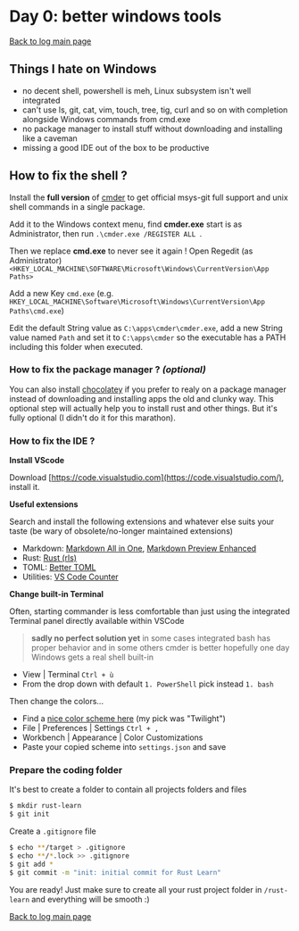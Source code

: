 # Day 0: better windows tools

[Back to log main page](../rustlang-learn.md)

## Things I hate on Windows

- no decent shell, powershell is meh, Linux subsystem isn't well integrated
- can't use ls, git, cat, vim, touch, tree, tig, curl and so on with completion alongside Windows commands from cmd.exe
- no package manager to install stuff without downloading and installing like a caveman
- missing a good IDE out of the box to be productive

## How to fix the shell ?

Install the **full version** of [cmder](https://github.com/cmderdev/cmder) to get official msys-git full support and unix shell commands in a single package.

Add it to the Windows context menu, find **cmder.exe** start is as Administrator, then run ```.\cmder.exe /REGISTER ALL ```. 

Then we replace **cmd.exe** to never see it again ! Open Regedit (as Administrator) ```<HKEY_LOCAL_MACHINE\SOFTWARE\Microsoft\Windows\CurrentVersion\App Paths>```

Add a new Key ```cmd.exe``` (e.g. ```HKEY_LOCAL_MACHINE\Software\Microsoft\Windows\CurrentVersion\App Paths\cmd.exe```)

Edit the default String value as ```C:\apps\cmder\cmder.exe```, add a new String value named ```Path``` and set it to ```C:\apps\cmder``` so the executable has a PATH including this folder when executed.

### How to fix the package manager ? *(optional)*

You can also install [chocolatey](https://github.com/chocolatey/choco) if you prefer to realy on a package manager instead of downloading and installing apps the old and clunky way. This optional step will actually help you to install rust and other things. But it's fully optional (I didn't do it for this marathon).

### How to fix the IDE ?

**Install VScode** 

Download [https://code.visualstudio.com](https://code.visualstudio.com/), install it.

**Useful extensions**

Search and install the following extensions and whatever else suits your taste (be wary of obsolete/no-longer maintained extensions)

- Markdown: [Markdown All in One](https://marketplace.visualstudio.com/items?itemName=yzhang.markdown-all-in-one), [Markdown Preview Enhanced](https://marketplace.visualstudio.com/items?itemName=shd101wyy.markdown-preview-enhanced)
- Rust: [Rust (rls)](https://marketplace.visualstudio.com/items?itemName=rust-lang.rust)
- TOML: [Better TOML](https://marketplace.visualstudio.com/items?itemName=bungcip.better-toml)
- Utilities: [VS Code Counter](https://marketplace.visualstudio.com/items?itemName=uctakeoff.vscode-counter)


**Change built-in Terminal**

Often, starting commander is less comfortable than just using the integrated Terminal panel directly available within VSCode

> **sadly no perfect solution yet** 
> in some cases integrated bash has proper behavior and in some others cmder is better
> hopefully one day Windows gets a real shell built-in

- View | Terminal ```Ctrl + ù```
- From the drop down with default ```1. PowerShell``` pick instead ```1. bash```

Then change the colors...
  
- Find a [nice color scheme here](https://glitchbone.github.io/vscode-base16-term/) (my pick was "Twilight")
- File | Preferences | Settings ```Ctrl + ,```
- Workbench | Appearance | Color Customizations 
- Paste your copied scheme into ```settings.json``` and save


### Prepare the coding folder

It's best to create a folder to contain all projects folders and files 

```sh
$ mkdir rust-learn
$ git init
```

Create a ```.gitignore``` file
```sh
$ echo **/target > .gitignore
$ echo **/*.lock >> .gitignore
$ git add *
$ git commit -m "init: initial commit for Rust Learn"
```

You are ready! Just make sure to create all your rust project folder in ```/rust-learn``` and everything will be smooth :)



[Back to log main page](../rustlang-learn.md)